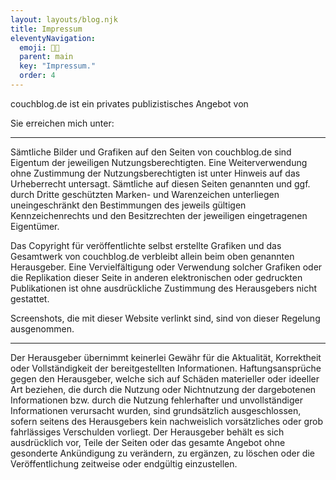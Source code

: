 ```yaml
---
layout: layouts/blog.njk
title: Impressum
eleventyNavigation:
  emoji: 🧑‍🎨
  parent: main
  key: "Impressum."
  order: 4
---
```


couchblog.de ist ein privates publizistisches Angebot von

<p id="ds-adresse"></p>
<p>Sie erreichen mich unter: <span id="ds-email"></span></p>
<script type="text/javascript">
  (function(d) {
    var a = 'TmljbyBCcnVlbmplczxicj4KV2FrZW5pdHp1ZmVyIDQ4PGJyPgoyMzU2NCBMdWViZWNr',
    e = 'bmljb0Bjb3VjaGJsb2cuZGU=',
    p1 = d.querySelector('#ds-adresse'),
    p2 = d.querySelector('#ds-email');
    p1.insertAdjacentHTML('afterbegin', atob(a));
    p2.insertAdjacentHTML('afterbegin', atob(e));
  })(document);
</script>

* * *

Sämtliche Bilder und Grafiken auf den Seiten von couchblog.de sind Eigentum der jeweiligen Nutzungsberechtigten. Eine Weiterverwendung ohne Zustimmung der Nutzungsberechtigten ist unter Hinweis auf das Urheberrecht untersagt. Sämtliche auf diesen Seiten genannten und ggf. durch Dritte geschützten Marken- und Warenzeichen unterliegen uneingeschränkt den Bestimmungen des jeweils gültigen Kennzeichenrechts und den Besitzrechten der jeweiligen eingetragenen Eigentümer.

Das Copyright für veröffentlichte selbst erstellte Grafiken und das Gesamtwerk von couchblog.de verbleibt allein beim oben genannten Herausgeber. Eine Vervielfältigung oder Verwendung solcher Grafiken oder die Replikation dieser Seite in anderen elektronischen oder gedruckten Publikationen ist ohne ausdrückliche Zustimmung des Herausgebers nicht gestattet.

Screenshots, die mit dieser Website verlinkt sind, sind von dieser Regelung ausgenommen.

* * *

Der Herausgeber übernimmt keinerlei Gewähr für die Aktualität, Korrektheit oder Vollständigkeit der bereitgestellten Informationen. Haftungsansprüche gegen den Herausgeber, welche sich auf Schäden materieller oder ideeller Art beziehen, die durch die Nutzung oder Nichtnutzung der dargebotenen Informationen bzw. durch die Nutzung fehlerhafter und unvollständiger Informationen verursacht wurden, sind grundsätzlich ausgeschlossen, sofern seitens des Herausgebers kein nachweislich vorsätzliches oder grob fahrlässiges Verschulden vorliegt. Der Herausgeber behält es sich ausdrücklich vor, Teile der Seiten oder das gesamte Angebot ohne gesonderte Ankündigung zu verändern, zu ergänzen, zu löschen oder die Veröffentlichung zeitweise oder endgültig einzustellen.
